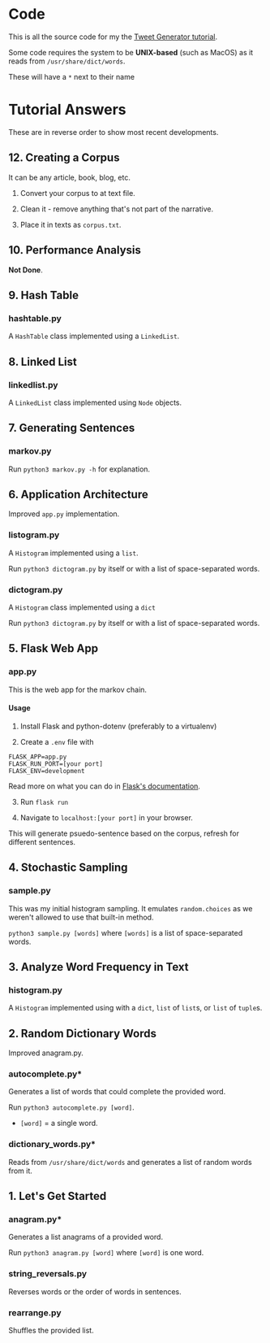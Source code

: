 # Code

This is all the source code for my the [Tweet Generator tutorial](http://www.make.sc/oa-tweet-generator).

Some code requires the system to be **UNIX-based** (such as MacOS) as it reads from `/usr/share/dict/words`.

These will have a `*` next to their name

# Tutorial Answers

These are in reverse order to show most recent developments.

## 12. Creating a Corpus

It can be any article, book, blog, etc.

1. Convert your corpus to at text file.

2. Clean it - remove anything that's not part of the narrative.

3. Place it in texts as `corpus.txt`.

## 10. Performance Analysis

**Not Done**.

## 9. Hash Table

### hashtable.py

A `HashTable` class implemented using a `LinkedList`.


## 8. Linked List

### linkedlist.py

A `LinkedList` class implemented using `Node` objects.

## 7. Generating Sentences


### markov.py

Run `python3 markov.py -h` for explanation.

## 6. Application Architecture

Improved `app.py` implementation.

### listogram.py

A `Histogram` implemented using a `list`.

Run `python3 dictogram.py` by itself or with a list of space-separated words.

### dictogram.py

A `Histogram` class implemented using a `dict`

Run `python3 dictogram.py` by itself or with a list of space-separated words.

## 5. Flask Web App

### app.py

This is the web app for the markov chain.

#### Usage

1. Install Flask and python-dotenv (preferably to a virtualenv)

2. Create a `.env` file with

```
FLASK_APP=app.py
FLASK_RUN_PORT=[your port]
FLASK_ENV=development
```

Read more on what you can do in [Flask's documentation](http://flask.pocoo.org/docs/dev/cli/#environment-variables-from-dotenv).

3. Run `flask run`

4. Navigate to `localhost:[your port]` in your browser.

This will generate psuedo-sentence based on the corpus, refresh for different  sentences.

## 4. Stochastic Sampling

### sample.py

This was my initial histogram sampling. It emulates `random.choices` as we weren't allowed to use that built-in method.

`python3 sample.py [words]` where `[words]` is a list of space-separated words.

## 3. Analyze Word Frequency in Text


### histogram.py

A `Histogram` implemented using with a `dict`, `list` of `list`s, or `list` of `tuple`s.


## 2. Random Dictionary Words

Improved anagram.py.

### autocomplete.py*

Generates a list of words that could complete the provided word.

Run `python3 autocomplete.py [word]`.

- `[word]` = a single word.

### dictionary_words.py*

Reads from `/usr/share/dict/words` and generates a list of random words from it.


## 1. Let's Get Started

### anagram.py*

Generates a list anagrams of a provided word.

Run `python3 anagram.py [word]` where `[word]` is one word.

### string_reversals.py

Reverses words or the order of words in sentences.


### rearrange.py

Shuffles the provided list.
